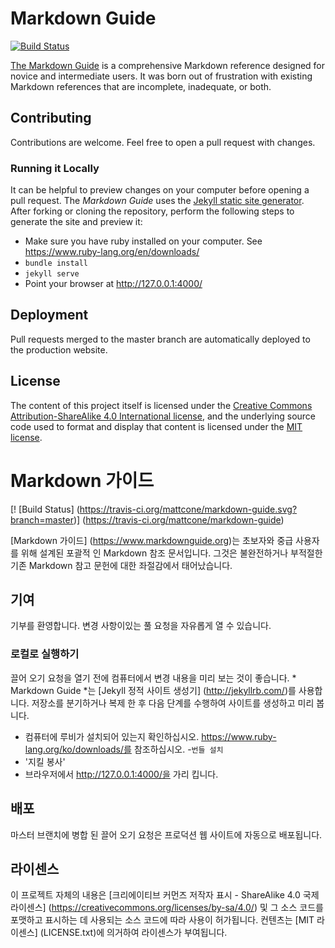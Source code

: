 ## <In English>

# Markdown Guide

[![Build Status](https://travis-ci.org/mattcone/markdown-guide.svg?branch=master)](https://travis-ci.org/mattcone/markdown-guide)

[The Markdown Guide](https://www.markdownguide.org) is a comprehensive Markdown reference designed for novice and intermediate users. It was born out of frustration with existing Markdown references that are incomplete, inadequate, or both.

## Contributing

Contributions are welcome. Feel free to open a pull request with changes.

### Running it Locally

It can be helpful to preview changes on your computer before opening a pull request. The *Markdown Guide* uses the [Jekyll static site generator](http://jekyllrb.com/). After forking or cloning the repository, perform the following steps to generate the site and preview it:

- Make sure you have ruby installed on your computer. See https://www.ruby-lang.org/en/downloads/
- `bundle install`
- `jekyll serve`
- Point your browser at http://127.0.0.1:4000/

## Deployment

Pull requests merged to the master branch are automatically deployed to the production website.

## License

The content of this project itself is licensed under the [Creative Commons Attribution-ShareAlike 4.0 International license](https://creativecommons.org/licenses/by-sa/4.0/), and the underlying source code used to format and display that content is licensed under the [MIT license](LICENSE.txt).



## <In korea>
# Markdown 가이드

[! [Build Status] (https://travis-ci.org/mattcone/markdown-guide.svg?branch=master)] (https://travis-ci.org/mattcone/markdown-guide)

[Markdown 가이드] (https://www.markdownguide.org)는 초보자와 중급 사용자를 위해 설계된 포괄적 인 Markdown 참조 문서입니다. 그것은 불완전하거나 부적절한 기존 Markdown 참고 문헌에 대한 좌절감에서 태어났습니다.

## 기여

기부를 환영합니다. 변경 사항이있는 풀 요청을 자유롭게 열 수 있습니다.

### 로컬로 실행하기

끌어 오기 요청을 열기 전에 컴퓨터에서 변경 내용을 미리 보는 것이 좋습니다. * Markdown Guide *는 [Jekyll 정적 사이트 생성기] (http://jekyllrb.com/)를 사용합니다. 저장소를 분기하거나 복제 한 후 다음 단계를 수행하여 사이트를 생성하고 미리 봅니다.

- 컴퓨터에 루비가 설치되어 있는지 확인하십시오. https://www.ruby-lang.org/ko/downloads/를 참조하십시오.
-`번들 설치`
- '지킬 봉사'
- 브라우저에서 http://127.0.0.1:4000/을 가리 킵니다.

## 배포

마스터 브랜치에 병합 된 끌어 오기 요청은 프로덕션 웹 사이트에 자동으로 배포됩니다.

## 라이센스

이 프로젝트 자체의 내용은 [크리에이티브 커먼즈 저작자 표시 - ShareAlike 4.0 국제 라이센스] (https://creativecommons.org/licenses/by-sa/4.0/) 및 그 소스 코드를 포맷하고 표시하는 데 사용되는 소스 코드에 따라 사용이 허가됩니다. 컨텐츠는 [MIT 라이센스] (LICENSE.txt)에 의거하여 라이센스가 부여됩니다.
